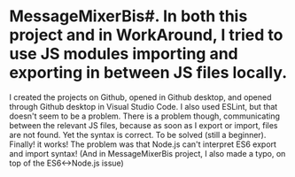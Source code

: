 # MessageMixerBis#. In both this project and in WorkAround, I tried to use JS modules importing and exporting in between JS files locally.
I created the projects on Github, opened in Github desktop, and opened through Github desktop in Visual Studio Code.
I also used ESLint, but that doesn't seem to be a problem.
There is a problem though, communicating between the relevant JS files, because as soon as I export or import, files are not found.
Yet the syntax is correct. To be solved (still a beginner).
Finally! it works!
The problem was that Node.js can't interpret ES6 export and import syntax!
(And in MessageMixerBis project, I also made a typo, on top of the ES6<->Node.js issue)

